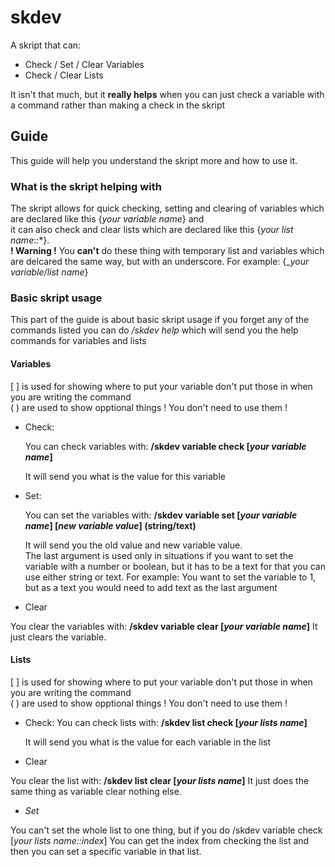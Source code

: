# skdev
A skript that can:

* Check / Set / Clear Variables
* Check / Clear Lists

It isn't that much, but it **really helps** when you can just check a variable with a command rather than making a check in the skript
## Guide
 This guide will help you understand the skript more and how to use it.
### What is the skript helping with
 The skript allows for quick checking, setting and clearing of variables which are declared like this {_your variable name_} and  
 it can also check and clear lists which are declared like this {_your list name_::*}.  
 **! Warning !** You **can't** do these thing with temporary list and variables which are delcared the same way, but with an underscore. For example: {__your variable/list name_}
### Basic skript usage
This part of the guide is about basic skript usage if you forget any of the commands listed you can do _/skdev help_ which will send you the help commands for variables and lists
#### Variables
[ ] is used for showing where to put your variable don't put those in when you are writing the command  
( ) are used to show opptional things ! You don't need to use them !

* Check:

  You can check variables with: **/skdev variable check [_your variable name_]**
  
  It will send you what is the value for this variable
* Set:

  You can set the variables with: **/skdev variable set [_your variable name_] [_new variable value_] (string/text)**  
  
  It will send you the old value and new variable value.  
  The last argument is used only in situations if you want to set the variable with a number or boolean, but it has to be a text for that you can use either string or text. For example: You want to set the variable to 1, but as a text you would need to add text as the last argument
  
* Clear

 You clear the variables with: **/skdev variable clear [_your variable name_]**
 It just clears the variable.
 
#### Lists
[ ] is used for showing where to put your variable don't put those in when you are writing the command  
( ) are used to show opptional things ! You don't need to use them !

* Check:
  You can check lists with: **/skdev list check [_your lists name_]**
  
  It will send you what is the value for each variable in the list
* Clear

 You clear the list with: **/skdev list clear [_your lists name_]**
 It just does the same thing as variable clear nothing else.
* _Set_
 
 You can't set the whole list to one thing, but if you do /skdev variable check [_your lists name::index_]
 You can get the index from checking the list and then you can set a specific variable in that list.
 
